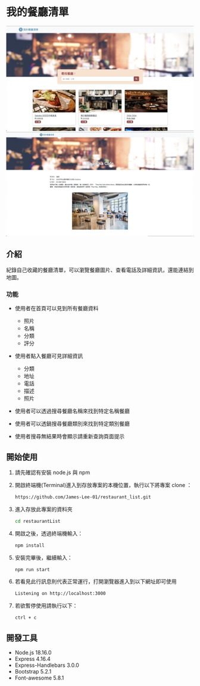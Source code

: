 # 我的餐廳清單

![Index page about Restaurant List](./public/image/snapshot1.png)
![Index page about Restaurant List](./public/image/snapshot2.png)


## 介紹

紀錄自己收藏的餐廳清單，可以瀏覽餐廳圖片、查看電話及詳細資訊，還能連結到地圖。

### 功能

- 使用者在首頁可以見到所有餐廳資料
  - 照片
  - 名稱
  - 分類
  - 評分

- 使用者點入餐廳可見詳細資訊
  - 分類
  - 地址
  - 電話
  - 描述
  - 照片

- 使用者可以透過搜尋餐廳名稱來找到特定名稱餐廳
- 使用者可以透鍋搜尋餐廳類別來找到特定類別餐廳
- 使用者搜尋無結果時會顯示請重新查詢頁面提示

## 開始使用
1. 請先確認有安裝 node.js 與 npm
2. 開啟終端機(Terminal)進入到存放專案的本機位置，執行以下將專案 clone ： 
    ```bash
    https://github.com/James-Lee-01/restaurant_list.git
    ```
3. 進入存放此專案的資料夾
   ```bash
   cd restaurantList
   ```
4. 開啟之後，透過終端機輸入：

   ```bash
   npm install
   ```

5. 安裝完畢後，繼續輸入：

   ```bash
   npm run start
   ```

6. 若看見此行訊息則代表正常運行，打開瀏覽器進入到以下網址即可使用

   ```bash
   Listening on http://localhost:3000
   ```

7. 若欲暫停使用請執行以下：

   ```bash
   ctrl + c
   ```

## 開發工具

- Node.js 18.16.0
- Express 4.16.4
- Express-Handlebars 3.0.0
- Bootstrap 5.2.1
- Font-awesome 5.8.1